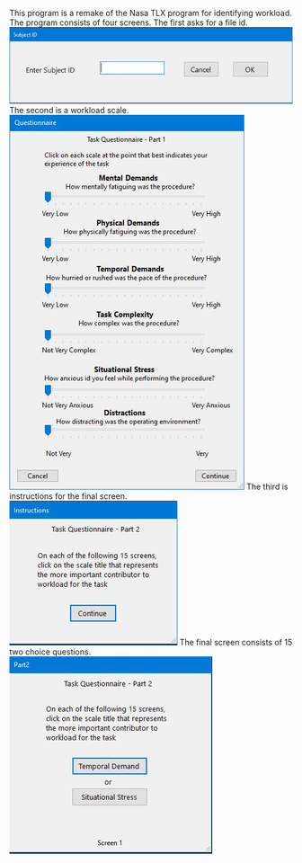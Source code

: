 This program is a remake of the Nasa TLX program for identifying workload. The program consists of four screens. The first asks for a file id. 
![alt text](https://github.com/Art3mi0/surg-tlx/blob/extra/refs/subject.JPG) 
The second is a workload scale.
![alt text](https://github.com/Art3mi0/surg-tlx/blob/extra/refs/q1.JPG) 
The third is instructions for the final screen. 
![alt text](https://github.com/Art3mi0/surg-tlx/blob/extra/refs/qInstr.JPG) 
The final screen consists of 15 two choice questions.
![alt text](https://github.com/Art3mi0/surg-tlx/blob/extra/refs/q2.JPG) 
